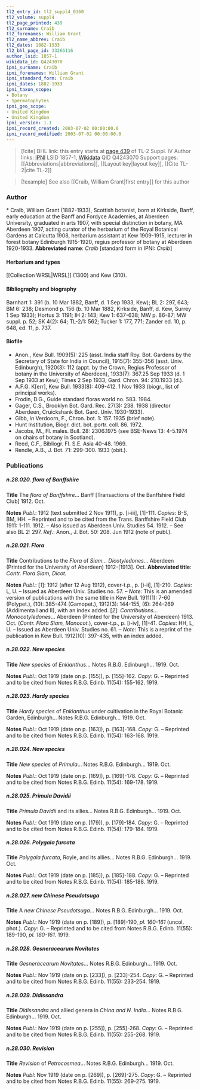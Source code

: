 ```yaml
---
tl2_entry_id: tl2_suppl4_0360
tl2_volume: suppl4
tl2_page_printed: 439
tl2_surname: Craib
tl2_forenames: William Grant
tl2_name_abbrev: Craib
tl2_dates: 1882-1933
tl2_bhl_page_id: 33266116
author_lsid: 1857-1
wikidata_id: Q4243070
ipni_surname: Craib
ipni_forenames: William Grant
ipni_standard_form: Craib
ipni_dates: 1882-1933
ipni_taxon_scope: 
- Botany
- Spermatophytes
ipni_geo_scope: 
- United Kingdom
- United Kingdom
ipni_version: 1.1
ipni_record_created: 2003-07-02 00:00:00.0
ipni_record_modified: 2003-07-02 00:00:00.0
---
```


> [!cite] BHL link: this entry starts at [page 439](https://www.biodiversitylibrary.org/page/33266116) of TL-2 Suppl. IV
> Author links: [IPNI](https://www.ipni.org/a/1857-1) LSID 1857-1, [Wikidata](https://www.wikidata.org/wiki/Q4243070) QID Q4243070
> Support pages: [[Abbreviations|abbreviations]], [[Layout key|layout key]], [[Cite TL-2|cite TL-2]]

> [!example] See also [[Craib, William Grant|first entry]] for this author

### Author

\* Craib, William Grant (1882-1933), Scottish botanist, born at Kirkside, Banff, early education at the Banff and Fordyce Academies, at Aberdeen University, graduated in arts 1907, with special distinction in botany, MA Aberdeen 1907, acting curator of the herbarium of the Royal Botanical Gardens at Calcutta 1908, herbarium assistant at Kew 1909-1915, lecturer in forest botany Edinburgh 1915-1920, regius professor of botany at Aberdeen 1920-1933. 
**Abbreviated name**: *Craib* \[standard form in IPNI: *Craib*\]

#### Herbarium and types

[[Collection WRSL|WRSL]] (1300) and Kew (310).

#### Bibliography and biography

Barnhart 1: 391 (b. 10 Mar 1882, Banff, d. 1 Sep 1933, Kew); BL 2: 297, 643; BM 6: 238; Desmond p. 156 (b. 10 Mar 1882, Kirkside, Banff, d. Kew, Surrey 1 Sep 1933); Hortus 3: 1191; IH 2: 143; Kew 1: 637-638; MW p. 86-87; MW suppl. p. 52; SK 4(2): 64; TL-2/1: 562; Tucker 1: 177, 771; Zander ed. 10, p. 648, ed. 11, p. 737.

#### Biofile

- Anon., Kew Bull. 1909(5): 225 (asst. India staff Roy. Bot. Gardens by the Secretary of State for India in Council), 1915(7): 355-356 (asst. Univ. Edinburgh), 1920(3): 112 (appt. by the Crown, Regius Professor of botany in the University of Aberdeen), 1933(7): 367.25 Sep 1933 (d. 1 Sep 1933 at Kew); Times 2 Sep 1933; Gard. Chron. 94: 210.1933 (d.).
- A.F.G. K\[err\], Kew Bull. 1933(8): 409-412. 1 Nov 1933 (biogr., list of principal works).
- Frodin, D.G., Guide standard floras world no. 583. 1984.
- Gager, C.S., Brooklyn Bot. Gard. Rec. 27(3): 238. 1938 (director Aberdeen, Cruickshank Bot. Gard. Univ. 1930-1933).
- Gibb, *in* Verdoorn, F., Chron. bot. 1: 157. 1935 (brief note).
- Hunt Institution, Biogr. dict. bot. portr. coll. 86. 1972.
- Jacobs, M., Fl. males. Bull. 28: 2306.1975 (see BSE-News 13: 4-5.1974 on chairs of botany in Scotland).
- Reed, C.F., Bibliogr. Fl. S.E. Asia 40-48. 1969.
- Rendle, A.B., J. Bot. 71: 299-300. 1933 (obit.).

### Publications

##### n.28.020. flora of Banffshire

**Title**
The *flora of Banffshire*... Banff \[Transactions of the Banffshire Field Club\] 1912. Oct.

**Notes**
*Publ*.: 1912 (text submitted 2 Nov 1911), p. \[i-iii\], \[1\]-111. *Copies*: B-S, BM, HH. – Reprinted and to be cited from the Trans. Banffshire Field Club 1911: 1-111. 1912. – Also issued as Aberdeen Univ. Studies 54. 1912. – See also BL 2: 297.
*Ref*.: Anon., J. Bot. 50: 208. Jun 1912 (note of publ.).

##### n.28.021. Flora

**Title**
Contributions to the *Flora* of *Siam... Dicotyledones*... Aberdeen (Printed for the University of Aberdeen) 1912-\[1913\]. Oct.
**Abbreviated title**: *Contr. Flora Siam, Dicot.*

**Notes**
*Publ*.: \[*1*\]: 1912 (after 12 Aug 1912), cover-t.p., p. \[i-ii\], \[1\]-210. *Copies*: L, U. – Issued as Aberdeen Univ. Studies no. 57. – *Note*: This is an amended version of publications with the same title in Kew Bull. 1911(1): 7-60 (Polypet.), (10): 385-474 (Gamopet.), 1912(3): 144-155, (6): 264-269 (Addimenta I and II), with an index added.
\[*2*\]: *Contributions... Monocotyledones*... Aberdeen (Printed for the University of Aberdeen) 1913. Oct. (*Contr. Flora Siam, Monocot.*), cover-t.p., p. \[i-iv\], \[1\]-41. *Copies*: HH, L, U. – Issued as Aberdeen Univ. Studies no. 61. – *Note*: This is a reprint of the publication in Kew Bull. 1912(10): 397-435, with an index added.

##### n.28.022. New species

**Title**
*New species* of *Enkianthus*... Notes R.B.G. Edinburgh... 1919. Oct.

**Notes**
*Publ*.: Oct 1919 (date on p. \[155\]), p. \[155\]-162. *Copy*: G. – Reprinted and to be cited from Notes R.B.G. Edinb. 11(54): 155-162. 1919.

##### n.28.023. Hardy species

**Title**
*Hardy species* of *Enkianthus* under cultivation in the Royal Botanic Garden, Edinburgh... Notes R.B.G. Edinburgh... 1919. Oct.

**Notes**
*Publ*.: Oct 1919 (date on p. \[163\]), p. \[163\]-168. *Copy*: G. – Reprinted and to be cited from Notes R.B.G. Edinb. 11(54): 163-168. 1919.

##### n.28.024. New species

**Title**
*New species* of *Primula*... Notes R.B.G. Edinburgh... 1919. Oct.

**Notes**
*Publ*.: Oct 1919 (date on p. \[169\]), p. \[169\]-178. *Copy*: G. – Reprinted and to be cited from Notes R.B.G. Edinb. 11(54): 169-178. 1919.

##### n.28.025. Primula Davidii

**Title**
*Primula Davidii* and its allies... Notes R.B.G. Edinburgh... 1919. Oct.

**Notes**
*Publ*.: Oct 1919 (date on p. \[179\]), p. \[179\]-184. *Copy*: G. – Reprinted and to be cited from Notes R.B.G. Edinb. 11(54): 179-184. 1919.

##### n.28.026. Polygala furcata

**Title**
*Polygala furcata*, Royle, and its allies... Notes R.B.G. Edinburgh... 1919. Oct.

**Notes**
*Publ*.: Oct 1919 (date on p. \[185\]), p. \[185\]-188. *Copy*: G. – Reprinted and to be cited from Notes R.B.G. Edinb. 11(54): 185-188. 1919.

##### n.28.027. new Chinese Pseudotsuga

**Title**
A *new Chinese Pseudotsuga*... Notes R.B.G. Edinburgh... 1919. Oct.

**Notes**
*Publ*.: Nov 1919 (date on p. \[189\]), p. \[189\]-190, *pl. 160-161* (uncol. phot.). *Copy*: G. – Reprinted and to be cited from Notes R.B.G. Edinb. 11(55): 189-190, *pl. 160-161.* 1919.

##### n.28.028. Gesneracearum Novitates

**Title**
*Gesneracearum Novitates*... Notes R.B.G. Edinburgh... 1919. Oct.

**Notes**
*Publ*.: Nov 1919 (date on p. \[233\]), p. \[233\]-254. *Copy*: G. – Reprinted and to be cited from Notes R.B.G. Edinb. 11(55): 233-254. 1919.

##### n.28.029. Didissandra

**Title**
*Didissandra* and allied genera in *China and N. India*... Notes R.B.G. Edinburgh... 1919. Oct.

**Notes**
*Publ*.: Nov 1919 (date on p. \[255\]), p. \[255\]-268. *Copy*: G. – Reprinted and to be cited from Notes R.B.G. Edinb. 11(55): 255-268. 1919.

##### n.28.030. Revision

**Title**
*Revision* of *Petrocosmea*... Notes R.B.G. Edinburgh... 1919. Oct.

**Notes**
*Publ*: Nov 1919 (date on p. \[269\]), p. \[269\]-275. *Copy*: G. – Reprinted and to be cited from Notes R.B.G. Edinb. 11(55): 269-275. 1919.

